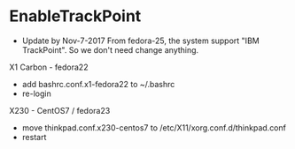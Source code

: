 # EnableTrackPoint

* Update by Nov-7-2017
From fedora-25, the system support "IBM TrackPoint". So we don't need change anything.

X1 Carbon - fedora22
 * add bashrc.conf.x1-fedora22 to ~/.bashrc
 * re-login

X230 - CentOS7 / fedora23
 * move thinkpad.conf.x230-centos7 to /etc/X11/xorg.conf.d/thinkpad.conf
 * restart

